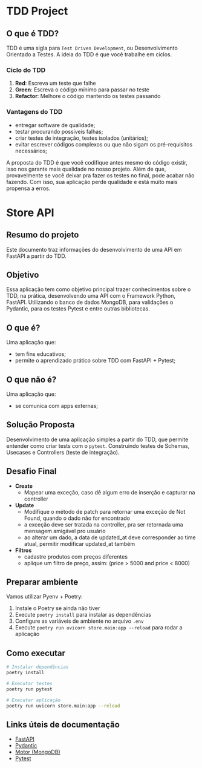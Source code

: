 # TDD Project

## O que é TDD?
TDD é uma sigla para `Test Driven Development`, ou Desenvolvimento Orientado a Testes. A ideia do TDD é que você trabalhe em ciclos.

### Ciclo do TDD
1. **Red**: Escreva um teste que falhe
2. **Green**: Escreva o código mínimo para passar no teste  
3. **Refactor**: Melhore o código mantendo os testes passando

### Vantagens do TDD
- entregar software de qualidade;
- testar procurando possíveis falhas;
- criar testes de integração, testes isolados (unitários);
- evitar escrever códigos complexos ou que não sigam os pré-requisitos necessários;

A proposta do TDD é que você codifique antes mesmo do código existir, isso nos garante mais qualidade no nosso projeto. Além de que, provavelmente se você deixar pra fazer os testes no final, pode acabar não fazendo. Com isso, sua aplicação perde qualidade e está muito mais propensa a erros.

# Store API

## Resumo do projeto
Este documento traz informações do desenvolvimento de uma API em FastAPI a partir do TDD.

## Objetivo
Essa aplicação tem como objetivo principal trazer conhecimentos sobre o TDD, na prática, desenvolvendo uma API com o Framework Python, FastAPI. Utilizando o banco de dados MongoDB, para validações o Pydantic, para os testes Pytest e entre outras bibliotecas.

## O que é?
Uma aplicação que:
- tem fins educativos;
- permite o aprendizado prático sobre TDD com FastAPI + Pytest;

## O que não é?
Uma aplicação que:
- se comunica com apps externas;

## Solução Proposta
Desenvolvimento de uma aplicação simples a partir do TDD, que permite entender como criar tests com o `pytest`. Construindo testes de Schemas, Usecases e Controllers (teste de integração).

## Desafio Final
- **Create**
  - Mapear uma exceção, caso dê algum erro de inserção e capturar na controller
- **Update**
  - Modifique o método de patch para retornar uma exceção de Not Found, quando o dado não for encontrado
  - a exceção deve ser tratada na controller, pra ser retornada uma mensagem amigável pro usuário
  - ao alterar um dado, a data de updated_at deve corresponder ao time atual, permitir modificar updated_at também
- **Filtros**
  - cadastre produtos com preços diferentes
  - aplique um filtro de preço, assim: (price > 5000 and price < 8000)

## Preparar ambiente

Vamos utilizar Pyenv + Poetry:

1. Instale o Poetry se ainda não tiver
2. Execute `poetry install` para instalar as dependências
3. Configure as variáveis de ambiente no arquivo `.env`
4. Execute `poetry run uvicorn store.main:app --reload` para rodar a aplicação

## Como executar
```bash
# Instalar dependências
poetry install

# Executar testes
poetry run pytest

# Executar aplicação
poetry run uvicorn store.main:app --reload
```

## Links úteis de documentação
- [FastAPI](https://fastapi.tiangolo.com/)
- [Pydantic](https://docs.pydantic.dev/dev/)
- [Motor (MongoDB)](https://motor.readthedocs.io/en/stable/)
- [Pytest](https://docs.pytest.org/en/7.4.x/)